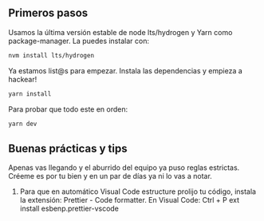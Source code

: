 ## Primeros pasos

Usamos la última versión estable de node lts/hydrogen y Yarn como package-manager. La puedes instalar con:

```bash
nvm install lts/hydrogen
```
Ya estamos list@s para empezar. Instala las dependencias y empieza a hackear!

```bash
yarn install
```
Para probar que todo este en orden:

```bash
yarn dev
```

## Buenas prácticas y tips

Apenas vas llegando y el aburrido del equipo ya puso reglas estrictas. Créeme es por tu bien y en un par de días ya ni lo vas a notar.

1. Para que en automático Visual Code estructure prolijo tu código, instala la extensión: Prettier - Code formatter.
  En Visual Code:
  Ctrl + P
  ext install esbenp.prettier-vscode




